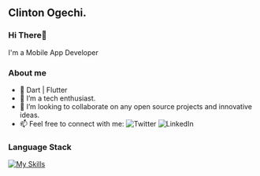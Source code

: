 ## Clinton Ogechi. 

### Hi There👋 

I'm a Mobile App Developer

### About me  

- 🔭 Dart | Flutter
- 🌱 I’m a tech enthusiast.
- 👯 I’m looking to collaborate on any open source projects and innovative ideas.
- 📫 Feel free to connect with me:
![Twitter](https://img.shields.io/badge/Twitter-%231DA1F2.svg?style=for-the-badge&logo=Twitter&logoColor=white) ![LinkedIn](https://img.shields.io/badge/linkedin-%230077B5.svg?style=for-the-badge&logo=linkedin&logoColor=white)

### Language Stack

[![My Skills](https://skillicons.dev/icons?i=dart,flutter,firebase,git,github,linux,bash,html,css,bootstrap,aws)](https://skillicons.dev)


